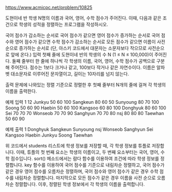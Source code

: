 https://www.acmicpc.net/problem/10825

도현이네 반 학생 N명의 이름과 국어, 영어, 수학 점수가 주어진다. 이때, 다음과 같은 조건으로 학생의 성적을 정렬하는 프로그램을 작성하시오.

국어 점수가 감소하는 순서로
국어 점수가 같으면 영어 점수가 증가하는 순서로
국어 점수와 영어 점수가 같으면 수학 점수가 감소하는 순서로
모든 점수가 같으면 이름이 사전 순으로 증가하는 순서로 (단, 아스키 코드에서 대문자는 소문자보다 작으므로 사전순으로 앞에 온다.)
입력
첫째 줄에 도현이네 반의 학생의 수 N (1 ≤ N ≤ 100,000)이 주어진다. 둘째 줄부터 한 줄에 하나씩 각 학생의 이름, 국어, 영어, 수학 점수가 공백으로 구분해 주어진다. 점수는 1보다 크거나 같고, 100보다 작거나 같은 자연수이다. 이름은 알파벳 대소문자로 이루어진 문자열이고, 길이는 10자리를 넘지 않는다.

출력
문제에 나와있는 정렬 기준으로 정렬한 후 첫째 줄부터 N개의 줄에 걸쳐 각 학생의 이름을 출력한다.

예제 입력 1
12
Junkyu 50 60 100
Sangkeun 80 60 50
Sunyoung 80 70 100
Soong 50 60 90
Haebin 50 60 100
Kangsoo 60 80 100
Donghyuk 80 60 100
Sei 70 70 70
Wonseob 70 70 90
Sanghyun 70 70 80
nsj 80 80 80
Taewhan 50 60 90

예제 출력 1
Donghyuk
Sangkeun
Sunyoung
nsj
Wonseob
Sanghyun
Sei
Kangsoo
Haebin
Junkyu
Soong
Taewhan

위 코드에서 students 리스트에 학생 정보를 저장할 때, 각 학생 정보를 튜플로 저장합니다.
이때, 튜플의 첫 번째 요소는 학생의 이름이고, 두 번째 요소부터는 국어, 영어, 수학 점수입니다. sort() 메소드에서는 람다 함수를 이용하여 조건에 따라 학생 정보를 정렬합니다.
key 함수를 이용하여 국어 점수를 기준으로 내림차순 정렬하고, 국어 점수가 같은 경우 영어 점수를 오름차순 정렬하며,
국어 점수와 영어 점수가 같은 경우 수학 점수를 내림차순 정렬합니다.
마지막으로 모든 점수가 같은 경우 이름을 사전 순으로 오름차순 정렬합니다. 이후, 정렬된 학생 정보에서 각 학생의 이름을 출력합니다.
